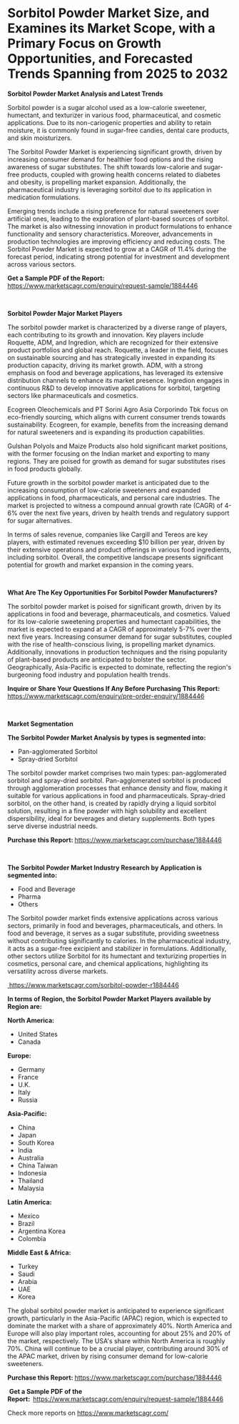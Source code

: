 <p><h1>Sorbitol Powder Market Size, and Examines its Market Scope, with a Primary Focus on Growth Opportunities, and Forecasted Trends Spanning from 2025 to 2032</h1></p><p><strong>Sorbitol Powder Market Analysis and Latest Trends</strong></p>
<p><p>Sorbitol powder is a sugar alcohol used as a low-calorie sweetener, humectant, and texturizer in various food, pharmaceutical, and cosmetic applications. Due to its non-cariogenic properties and ability to retain moisture, it is commonly found in sugar-free candies, dental care products, and skin moisturizers.</p><p>The Sorbitol Powder Market is experiencing significant growth, driven by increasing consumer demand for healthier food options and the rising awareness of sugar substitutes. The shift towards low-calorie and sugar-free products, coupled with growing health concerns related to diabetes and obesity, is propelling market expansion. Additionally, the pharmaceutical industry is leveraging sorbitol due to its application in medication formulations.</p><p>Emerging trends include a rising preference for natural sweeteners over artificial ones, leading to the exploration of plant-based sources of sorbitol. The market is also witnessing innovation in product formulations to enhance functionality and sensory characteristics. Moreover, advancements in production technologies are improving efficiency and reducing costs. The Sorbitol Powder Market is expected to grow at a CAGR of 11.4% during the forecast period, indicating strong potential for investment and development across various sectors.</p></p>
<p><strong>Get a Sample PDF of the Report:&nbsp;</strong> <a href="https://www.marketscagr.com/enquiry/request-sample/1884446?utm_campaign=3577&utm_medium=2&utm_source=Github&utm_content=ia&utm_term=07042025&utm_id=sorbitol-powder">https://www.marketscagr.com/enquiry/request-sample/1884446</a></p>
<p>&nbsp;</p>
<p><strong>Sorbitol Powder Major Market Players</strong></p>
<p><p>The sorbitol powder market is characterized by a diverse range of players, each contributing to its growth and innovation. Key players include Roquette, ADM, and Ingredion, which are recognized for their extensive product portfolios and global reach. Roquette, a leader in the field, focuses on sustainable sourcing and has strategically invested in expanding its production capacity, driving its market growth. ADM, with a strong emphasis on food and beverage applications, has leveraged its extensive distribution channels to enhance its market presence. Ingredion engages in continuous R&D to develop innovative applications for sorbitol, targeting sectors like pharmaceuticals and cosmetics.</p><p>Ecogreen Oleochemicals and PT Sorini Agro Asia Corporindo Tbk focus on eco-friendly sourcing, which aligns with current consumer trends towards sustainability. Ecogreen, for example, benefits from the increasing demand for natural sweeteners and is expanding its production capabilities.</p><p>Gulshan Polyols and Maize Products also hold significant market positions, with the former focusing on the Indian market and exporting to many regions. They are poised for growth as demand for sugar substitutes rises in food products globally.</p><p>Future growth in the sorbitol powder market is anticipated due to the increasing consumption of low-calorie sweeteners and expanded applications in food, pharmaceuticals, and personal care industries. The market is projected to witness a compound annual growth rate (CAGR) of 4-6% over the next five years, driven by health trends and regulatory support for sugar alternatives.</p><p>In terms of sales revenue, companies like Cargill and Tereos are key players, with estimated revenues exceeding $10 billion per year, driven by their extensive operations and product offerings in various food ingredients, including sorbitol. Overall, the competitive landscape presents significant potential for growth and market expansion in the coming years.</p></p>
<p>&nbsp;</p>
<p><strong>What Are The Key Opportunities For Sorbitol Powder Manufacturers?</strong></p>
<p><p>The sorbitol powder market is poised for significant growth, driven by its applications in food and beverage, pharmaceuticals, and cosmetics. Valued for its low-calorie sweetening properties and humectant capabilities, the market is expected to expand at a CAGR of approximately 5-7% over the next five years. Increasing consumer demand for sugar substitutes, coupled with the rise of health-conscious living, is propelling market dynamics. Additionally, innovations in production techniques and the rising popularity of plant-based products are anticipated to bolster the sector. Geographically, Asia-Pacific is expected to dominate, reflecting the region's burgeoning food industry and population health trends.</p></p>
<p><strong>Inquire or Share Your Questions If Any Before Purchasing This Report:</strong> <a href="https://www.marketscagr.com/enquiry/pre-order-enquiry/1884446?utm_campaign=3577&utm_medium=2&utm_source=Github&utm_content=ia&utm_term=07042025&utm_id=sorbitol-powder">https://www.marketscagr.com/enquiry/pre-order-enquiry/1884446</a></p>
<p>&nbsp;</p>
<p><strong>Market Segmentation</strong></p>
<p><strong>The Sorbitol Powder Market Analysis by types is segmented into:</strong></p>
<p><ul><li>Pan-agglomerated Sorbitol</li><li>Spray-dried Sorbitol</li></ul></p>
<p><p>The sorbitol powder market comprises two main types: pan-agglomerated sorbitol and spray-dried sorbitol. Pan-agglomerated sorbitol is produced through agglomeration processes that enhance density and flow, making it suitable for various applications in food and pharmaceuticals. Spray-dried sorbitol, on the other hand, is created by rapidly drying a liquid sorbitol solution, resulting in a fine powder with high solubility and excellent dispersibility, ideal for beverages and dietary supplements. Both types serve diverse industrial needs.</p></p>
<p><strong>Purchase this Report:&nbsp;</strong><a href="https://www.marketscagr.com/purchase/1884446?utm_campaign=3577&utm_medium=2&utm_source=Github&utm_content=ia&utm_term=07042025&utm_id=sorbitol-powder">https://www.marketscagr.com/purchase/1884446</a></p>
<p>&nbsp;</p>
<p><strong>The Sorbitol Powder Market Industry Research by Application is segmented into:</strong></p>
<p><ul><li>Food and Beverage</li><li>Pharma</li><li>Others</li></ul></p>
<p><p>The Sorbitol powder market finds extensive applications across various sectors, primarily in food and beverages, pharmaceuticals, and others. In food and beverage, it serves as a sugar substitute, providing sweetness without contributing significantly to calories. In the pharmaceutical industry, it acts as a sugar-free excipient and stabilizer in formulations. Additionally, other sectors utilize Sorbitol for its humectant and texturizing properties in cosmetics, personal care, and chemical applications, highlighting its versatility across diverse markets.</p></p>
<p><a href="https://www.marketscagr.com/sorbitol-powder-r1884446?utm_campaign=3577&utm_medium=2&utm_source=Github&utm_content=ia&utm_term=07042025&utm_id=sorbitol-powder">&nbsp;https://www.marketscagr.com/sorbitol-powder-r1884446</a></p>
<p><strong>In terms of Region, the Sorbitol Powder Market Players available by Region are:</strong></p>
<p>
    <p> <strong> North America: </strong>
        <ul>
            <li>United States</li>
            <li>Canada</li>
        </ul>
        </p> 
    <p> <strong> Europe: </strong>
        <ul>
            <li>Germany</li>
            <li>France</li>
            <li>U.K.</li>
            <li>Italy</li>
            <li>Russia</li>
        </ul>
        </p> 
    <p> <strong> Asia-Pacific: </strong>
        <ul>
            <li>China</li>
            <li>Japan</li>
            <li>South Korea</li>
            <li>India</li>
            <li>Australia</li>
            <li>China Taiwan</li>
            <li>Indonesia</li>
            <li>Thailand</li>
            <li>Malaysia</li>
        </ul>
        </p> 
    <p> <strong> Latin America: </strong>
        <ul>
            <li>Mexico</li>
            <li>Brazil</li>
            <li>Argentina Korea</li>
            <li>Colombia</li>
        </ul>
        </p> 
    <p> <strong> Middle East & Africa: </strong>
        <ul>
            <li>Turkey</li>
            <li>Saudi</li>
            <li>Arabia</li>
            <li>UAE</li>
            <li>Korea</li>
        </ul>
    </p>
    </p>
<p><p>The global sorbitol powder market is anticipated to experience significant growth, particularly in the Asia-Pacific (APAC) region, which is expected to dominate the market with a share of approximately 40%. North America and Europe will also play important roles, accounting for about 25% and 20% of the market, respectively. The USA's share within North America is roughly 70%. China will continue to be a crucial player, contributing around 30% of the APAC market, driven by rising consumer demand for low-calorie sweeteners.</p></p>
<p><strong>Purchase this Report: </strong><a href="https://www.marketscagr.com/purchase/1884446?utm_campaign=3577&utm_medium=2&utm_source=Github&utm_content=ia&utm_term=07042025&utm_id=sorbitol-powder">https://www.marketscagr.com/purchase/1884446</a></p>
<p>&nbsp;<strong>Get a Sample PDF of the Report:&nbsp;&nbsp;</strong><a href="https://www.marketscagr.com/enquiry/request-sample/1884446?utm_campaign=3577&utm_medium=2&utm_source=Github&utm_content=ia&utm_term=07042025&utm_id=sorbitol-powder">https://www.marketscagr.com/enquiry/request-sample/1884446</a></p>
<p><strong></strong></p>
<p>Check more reports on <a href="https://www.marketscagr.com/?utm_campaign=3577&utm_medium=2&utm_source=Github&utm_content=ia&utm_term=07042025&utm_id=sorbitol-powder">https://www.marketscagr.com/</a></p>